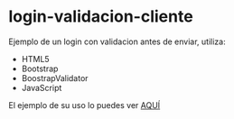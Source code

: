 login-validacion-cliente
========================

Ejemplo de un login con validacion antes de enviar, utiliza:
<ul>
<li>HTML5</li>
<li>Bootstrap</li>
<li>BoostrapValidator</li>
<li>JavaScript</li>
</ul>
El ejemplo de su uso lo puedes ver <a href="http://demos.netosolis.com/login/">AQUÍ</a>
